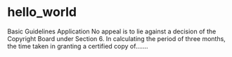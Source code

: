 # hello_world
Basic Guidelines Application
No appeal is to lie against a decision of the Copyright Board under Section 6. In calculating the period of three months, the time taken in granting a certified copy of.......
